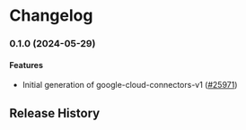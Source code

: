 # Changelog

### 0.1.0 (2024-05-29)

#### Features

* Initial generation of google-cloud-connectors-v1 ([#25971](https://github.com/googleapis/google-cloud-ruby/issues/25971)) 

## Release History
